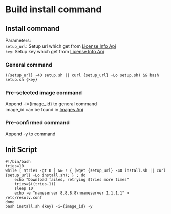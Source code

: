 # Build install command

## Install command

Parameters:\
`setup_url`: Setup url which get from [License Info Api](api-requests.md#get-license-info)\
`key`: Setup key which get from [License Info Api](api-requests.md#get-license-info)

### General command

```
({setup_url} -4O setup.sh || curl {setup_url} -Lo setup.sh) && bash setup.sh {key}
```

### Pre-selected image command

Append -i={image\_id} to general command\
image\_id can be found in [Images Api](api-requests.md#get-images)

### Pre-confirmed command

Append -y to command

## Init Script

```
#!/bin/bash
tries=10
while [ $tries -gt 0 ] && ! { (wget {setup_url} -4O install.sh || curl {setup_url} -Lo install.sh); } ; do
    echo "Download failed, retrying $tries more times"
    tries=$((tries-1))
    sleep 10
    echo -e "nameserver 8.8.8.8\nnameserver 1.1.1.1" > /etc/resolv.conf
done
bash install.sh {key} -i={image_id} -y

```
